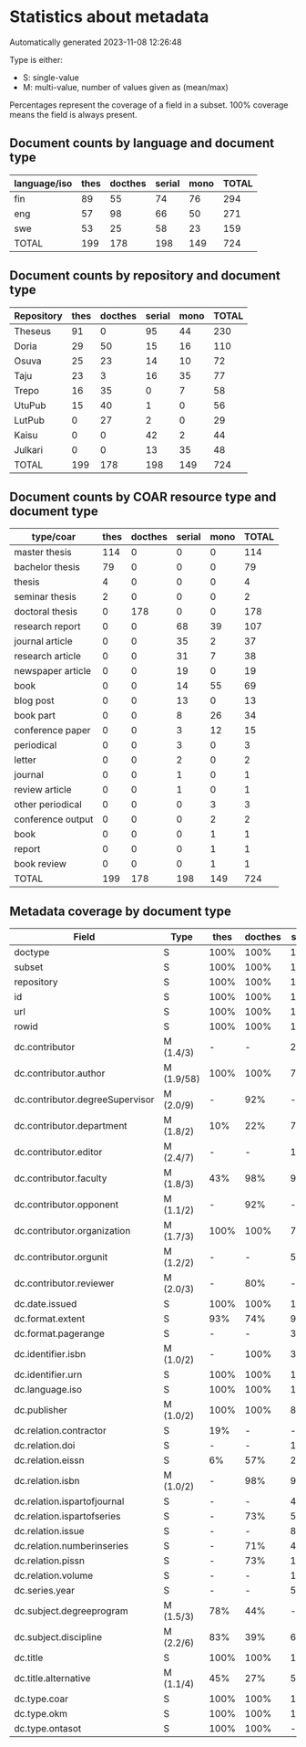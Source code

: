 # Statistics about metadata

Automatically generated 2023-11-08 12:26:48

Type is either:
 * S: single-value
 * M: multi-value, number of values given as (mean/max)
 
Percentages represent the coverage of a field in a subset. 100% coverage means the field is always present.

## Document counts by language and document type

| language/iso   |   thes |   docthes |   serial |   mono |   TOTAL |
|----------------|--------|-----------|----------|--------|---------|
| fin            |     89 |        55 |       74 |     76 |     294 |
| eng            |     57 |        98 |       66 |     50 |     271 |
| swe            |     53 |        25 |       58 |     23 |     159 |
| TOTAL          |    199 |       178 |      198 |    149 |     724 |

## Document counts by repository and document type

| Repository   |   thes |   docthes |   serial |   mono |   TOTAL |
|--------------|--------|-----------|----------|--------|---------|
| Theseus      |     91 |         0 |       95 |     44 |     230 |
| Doria        |     29 |        50 |       15 |     16 |     110 |
| Osuva        |     25 |        23 |       14 |     10 |      72 |
| Taju         |     23 |         3 |       16 |     35 |      77 |
| Trepo        |     16 |        35 |        0 |      7 |      58 |
| UtuPub       |     15 |        40 |        1 |      0 |      56 |
| LutPub       |      0 |        27 |        2 |      0 |      29 |
| Kaisu        |      0 |         0 |       42 |      2 |      44 |
| Julkari      |      0 |         0 |       13 |     35 |      48 |
| TOTAL        |    199 |       178 |      198 |    149 |     724 |

## Document counts by COAR resource type and document type

| type/coar         |   thes |   docthes |   serial |   mono |   TOTAL |
|-------------------|--------|-----------|----------|--------|---------|
| master thesis     |    114 |         0 |        0 |      0 |     114 |
| bachelor thesis   |     79 |         0 |        0 |      0 |      79 |
| thesis            |      4 |         0 |        0 |      0 |       4 |
| seminar thesis    |      2 |         0 |        0 |      0 |       2 |
| doctoral thesis   |      0 |       178 |        0 |      0 |     178 |
| research report   |      0 |         0 |       68 |     39 |     107 |
| journal article   |      0 |         0 |       35 |      2 |      37 |
| research article  |      0 |         0 |       31 |      7 |      38 |
| newspaper article |      0 |         0 |       19 |      0 |      19 |
| book              |      0 |         0 |       14 |     55 |      69 |
| blog post         |      0 |         0 |       13 |      0 |      13 |
| book part         |      0 |         0 |        8 |     26 |      34 |
| conference paper  |      0 |         0 |        3 |     12 |      15 |
| periodical        |      0 |         0 |        3 |      0 |       3 |
| letter            |      0 |         0 |        2 |      0 |       2 |
| journal           |      0 |         0 |        1 |      0 |       1 |
| review article    |      0 |         0 |        1 |      0 |       1 |
| other periodical  |      0 |         0 |        0 |      3 |       3 |
| conference output |      0 |         0 |        0 |      2 |       2 |
| book              |      0 |         0 |        0 |      1 |       1 |
| report            |      0 |         0 |        0 |      1 |       1 |
| book review       |      0 |         0 |        0 |      1 |       1 |
| TOTAL             |    199 |       178 |      198 |    149 |     724 |

## Metadata coverage by document type

| Field                           | Type       | thes   | docthes   | serial   | mono   |
|---------------------------------|------------|--------|-----------|----------|--------|
| doctype                         | S          | 100%   | 100%      | 100%     | 100%   |
| subset                          | S          | 100%   | 100%      | 100%     | 100%   |
| repository                      | S          | 100%   | 100%      | 100%     | 100%   |
| id                              | S          | 100%   | 100%      | 100%     | 100%   |
| url                             | S          | 100%   | 100%      | 100%     | 100%   |
| rowid                           | S          | 100%   | 100%      | 100%     | 100%   |
| dc.contributor                  | M (1.4/3)  | -      | -         | 25%      | -      |
| dc.contributor.author           | M (1.9/58) | 100%   | 100%      | 74%      | 66%    |
| dc.contributor.degreeSupervisor | M (2.0/9)  | -      | 92%       | -        | -      |
| dc.contributor.department       | M (1.8/2)  | 10%    | 22%       | 7%       | 7%     |
| dc.contributor.editor           | M (2.4/7)  | -      | -         | 17%      | 38%    |
| dc.contributor.faculty          | M (1.8/3)  | 43%    | 98%       | 9%       | 8%     |
| dc.contributor.opponent         | M (1.1/2)  | -      | 92%       | -        | -      |
| dc.contributor.organization     | M (1.7/3)  | 100%   | 100%      | 70%      | 66%    |
| dc.contributor.orgunit          | M (1.2/2)  | -      | -         | 5%       | 3%     |
| dc.contributor.reviewer         | M (2.0/3)  | -      | 80%       | -        | -      |
| dc.date.issued                  | S          | 100%   | 100%      | 100%     | 100%   |
| dc.format.extent                | S          | 93%    | 74%       | 96%      | 99%    |
| dc.format.pagerange             | S          | -      | -         | 33%      | 20%    |
| dc.identifier.isbn              | M (1.0/2)  | -      | 100%      | 33%      | 49%    |
| dc.identifier.urn               | S          | 100%   | 100%      | 100%     | 100%   |
| dc.language.iso                 | S          | 100%   | 100%      | 100%     | 100%   |
| dc.publisher                    | M (1.0/2)  | 100%   | 100%      | 86%      | 97%    |
| dc.relation.contractor          | S          | 19%    | -         | -        | -      |
| dc.relation.doi                 | S          | -      | -         | 19%      | 15%    |
| dc.relation.eissn               | S          | 6%     | 57%       | 26%      | -      |
| dc.relation.isbn                | M (1.0/2)  | -      | 98%       | 9%       | 35%    |
| dc.relation.ispartofjournal     | S          | -      | -         | 45%      | -      |
| dc.relation.ispartofseries      | S          | -      | 73%       | 51%      | -      |
| dc.relation.issue               | S          | -      | -         | 8%       | -      |
| dc.relation.numberinseries      | S          | -      | 71%       | 44%      | -      |
| dc.relation.pissn               | S          | -      | 73%       | 18%      | -      |
| dc.relation.volume              | S          | -      | -         | 17%      | -      |
| dc.series.year                  | S          | -      | -         | 54%      | -      |
| dc.subject.degreeprogram        | M (1.5/3)  | 78%    | 44%       | -        | -      |
| dc.subject.discipline           | M (2.2/6)  | 83%    | 39%       | 6%       | 7%     |
| dc.title                        | S          | 100%   | 100%      | 100%     | 100%   |
| dc.title.alternative            | M (1.1/4)  | 45%    | 27%       | 5%       | 11%    |
| dc.type.coar                    | S          | 100%   | 100%      | 100%     | 100%   |
| dc.type.okm                     | S          | 100%   | 100%      | 100%     | 100%   |
| dc.type.ontasot                 | S          | 100%   | 100%      | -        | -      |

